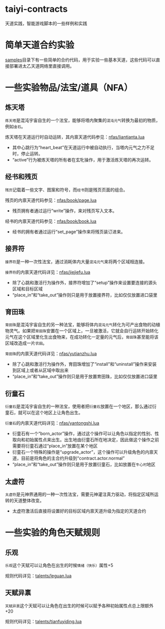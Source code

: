 # taiyi-contracts
天道实践，智能游戏脚本的一些样例和实践

# 简单天道合约实验

[samples](./samples)目录下有一些简单的合约代码，用于实验一些基本天道，这些代码可以直接部署进太乙天道网络里直接调用。

# 一些实验物品/法宝/道具（NFA）

## 炼天塔

`炼天塔`是混沌宇宙自生的一个法宝，能够将塔内聚集的`混沌元气`转换为最初的物质，例如`金石`。

炼天塔在天道运行时自动运转，其内禀天道代码参见：[nfas/liantianta.lua](./nfas/liantianta.lua)
    
- 其中心跳行为“heart_beat”在天道运行中被自动执行，当塔内元气之力不足时，停止运转。
- “active”行为被炼天塔的所有者在玄牝操作，用于激活炼天塔的再次运转。

## 经书和残页

`残页`记载着一些文字、图案和符号，而`经书`则是残页页面的组合。

残页的内禀天道代码参见：[nfas/book/page.lua](./nfas/book/page.lua)

- 残页拥有者通过运行“write”操作，来对残页写入文本。

经书的内禀天道代码参见：[nfas/book/book.lua](./nfas/book/book.lua)

- 经书的拥有者通过运行“set_page”操作来将残页装订进来。

## 接界符

`接界符`是一种一次性法宝，通过消耗体内大量`混沌元气`来将两个区域相连接。

`接界符`的内禀天道代码详见：[nfas/jiejiefu.lua](./nfas/jiejiefu.lua)

- 除了心跳和激活行为操作外，接界符增加了“setup”操作来设置要连接的源头区域和目标区域
- “place_in”和“take_out”操作则只是用于放置接界符，比如仅仅放置进口袋里

## 育田珠

`育田珠`是混沌宇宙自生的另一种法宝，能够将体内`混沌元气`转化为可产出食物的动植物灵气。如果把`育田珠`安置在一个区域上，一旦被激活，它就会自行运转开始转化元气在这个区域里化生出食物来，在成功转化一定量的元气后，`育田珠`甚至能将该区域改造成一片`农田`。

`育田珠`的内禀天道代码详见：[nfas/yutianzhu.lua](./nfas/yutianzhu.lua)

- 除了心跳和激活行为操作外，育田珠增加了“install”和“uninstall”操作来安装到区域上或者从区域中取出来
- “place_in”和“take_out”操作则只是用于放置育田珠，比如仅仅放置进口袋里

## 衍童石

`衍童石`是混沌宇宙自生的一种法宝，使用者把`衍童石`放置在一个地区，那么通过衍童石，就可以在这个地区上让角色出生。

`衍童石`的内禀天道代码详见：[nfas/yantongshi.lua](./nfas/yantongshi.lua)

- 衍童石有一个“born_actor”操作，通过这个操作可以让角色以指定的性别、性取向和初始属性点来出生。出生地由衍童石所在地决定，因此做这个操作之前需要将衍童石通过“place_in”放置在某个地区
- 衍童石一个特殊的操作是“upgrade_actor”，这个操作可以升级角色的内禀天道，目前是将角色的主合约升级到“contract.actor.normal”
- “place_in”和“take_out”操作则只是用于放置衍童石，比如放置在`牛心村`地区

## 太虚符

`太虚符`是元神界通用的一种一次性法宝，需要元神灌注真力驱动，将指定区域所运转的天道整体改变。

- 太虚符激活后直接将设置好的目标区域内禀天道升级为指定的天道合约

# 一些实验的角色天赋规则

## 乐观

`乐观`这个天赋可以让角色在出生的时候`情绪（快乐）`属性+5

规则代码详见：[talents/leguan.lua](./talents/leguan.lua)

## 天赋异禀

`天赋异禀`这个天赋可以让角色在出生的时候可以赋予各种初始属性点总上限额外+20

规则代码详见：[talents/tianfuyiding.lua](./talents/tianfuyiding.lua)

